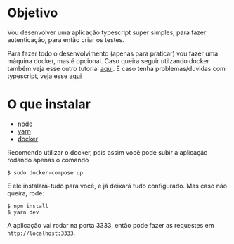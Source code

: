 # Objetivo
Vou desenvolver uma aplicação typescript super simples, para fazer autenticação, para então criar os testes.

Para fazer todo o desenvolvimento (apenas para praticar) vou fazer uma máquina docker, mas é opcional. Caso queira seguir utilzando docker também veja esse outro tutorial [aqui](https://github.com/LucasFDutra/start-with-docker). E caso tenha problemas/duvidas com typescript, veja esse [aqui](https://github.com/LucasFDutra/start-with-TypeScript)

# O que instalar
- [node](https://nodejs.org/en/)
- [yarn](https://yarnpkg.com/)
- [docker](https://www.docker.com/)

Recomendo utilizar o docker, pois assim você pode subir a aplicação rodando apenas o comando
```shell
$ sudo docker-compose up
```

E ele instalará-tudo para você, e já deixará tudo configurado. Mas caso não queira, rode:
```shell
$ npm install
$ yarn dev
```

A aplicação vai rodar na porta 3333, então pode fazer as requestes em `http://localhost:3333`.

